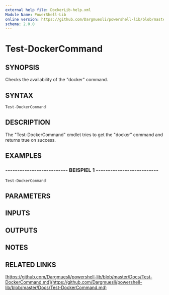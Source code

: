 ```yaml
---
external help file: DockerLib-help.xml
Module Name: PowerShell-Lib
online version: https://github.com/Dargmuesli/powershell-lib/blob/master/Docs/Test-DockerCommand.md
schema: 2.0.0
---
```


# Test-DockerCommand

## SYNOPSIS
Checks the availability of the "docker" command.

## SYNTAX

```
Test-DockerCommand
```

## DESCRIPTION
The "Test-DockerCommand" cmdlet tries to get the "docker" command and returns true on success.

## EXAMPLES

### -------------------------- BEISPIEL 1 --------------------------
```
Test-DockerCommand
```

## PARAMETERS

## INPUTS

## OUTPUTS

## NOTES

## RELATED LINKS

[https://github.com/Dargmuesli/powershell-lib/blob/master/Docs/Test-DockerCommand.md](https://github.com/Dargmuesli/powershell-lib/blob/master/Docs/Test-DockerCommand.md)

